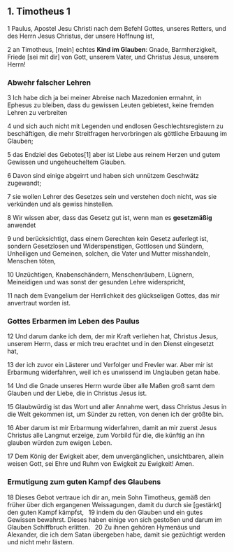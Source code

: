 <style>
<!-- Gott, Jesus, Heiliger Geist -->
God {
  color: darkblue;
}

<!-- Prophetie und erfüllte Prophetie -->
prophetie {
  color: red;
}

<!-- Zusagen, Ermutigendes -->
green {
  color: darkgreen;
}

<!-- Ermahnendes -->
red {
  color: red;
}
</style>




## 1. Timotheus 1

1 Paulus, Apostel Jesu Christi nach dem Befehl Gottes, <God>unseres Retters, und des Herrn Jesus Christus</God>, der unsere Hoffnung ist,  

2 an Timotheus, [mein] echtes **Kind im Glauben**: <blue>Gnade, Barmherzigkeit, Friede</blue> [sei mit dir] von <God>Gott, unserem Vater, und Christus Jesus, unserem Herrn!</God>  

### Abwehr falscher Lehren  
3 Ich habe dich ja bei meiner Abreise nach Mazedonien ermahnt, in Ephesus zu bleiben, dass du gewissen Leuten gebietest, keine fremden Lehren zu verbreiten  

4 und sich auch nicht mit Legenden und endlosen Geschlechtsregistern zu beschäftigen, die mehr Streitfragen hervorbringen als göttliche Erbauung im Glauben;  

5 <green>das Endziel des Gebotes[1] aber ist Liebe aus reinem Herzen und gutem Gewissen und ungeheucheltem Glauben.</green>

6 Davon sind einige abgeirrt und haben sich unnützem Geschwätz zugewandt;  

7 sie wollen Lehrer des Gesetzes sein und verstehen doch nicht, was sie verkünden und als gewiss hinstellen.  

8 Wir wissen aber, dass das Gesetz gut ist, wenn man es **gesetzmäßig** anwendet  

9 und berücksichtigt, dass einem Gerechten kein Gesetz auferlegt ist, sondern Gesetzlosen und Widerspenstigen, Gottlosen und Sündern, Unheiligen und Gemeinen, solchen, die Vater und Mutter misshandeln, Menschen töten,  

10 Unzüchtigen, Knabenschändern, Menschenräubern, Lügnern, Meineidigen und was sonst der gesunden Lehre widerspricht,  

11 nach dem Evangelium der Herrlichkeit des glückseligen Gottes, das mir anvertraut worden ist.  


### Gottes Erbarmen im Leben des Paulus
12 Und darum danke ich dem, der mir Kraft verliehen hat, Christus Jesus, unserem Herrn, dass er mich treu erachtet und in den Dienst eingesetzt hat,  

13 der ich zuvor ein Lästerer und Verfolger und Frevler war. Aber mir ist Erbarmung widerfahren, weil ich es unwissend im Unglauben getan habe.  

14 Und die Gnade unseres Herrn wurde über alle Maßen groß samt dem Glauben und der Liebe, die in Christus Jesus ist.  

15 Glaubwürdig ist das Wort und aller Annahme wert, dass Christus Jesus in die Welt gekommen ist, um Sünder zu retten, von denen ich der größte bin.  

16 Aber darum ist mir Erbarmung widerfahren, damit an mir zuerst Jesus Christus alle Langmut erzeige, zum Vorbild für die, die künftig an ihn glauben würden zum ewigen Leben.  

17 Dem König der Ewigkeit aber, dem unvergänglichen, unsichtbaren, allein weisen Gott, sei Ehre und Ruhm von Ewigkeit zu Ewigkeit! Amen.  


### Ermutigung zum guten Kampf des Glaubens
18 Dieses Gebot vertraue ich dir an, mein Sohn Timotheus, gemäß den früher über dich ergangenen Weissagungen, damit du durch sie [gestärkt] den guten Kampf kämpfst,  
19 indem du den Glauben und ein gutes Gewissen bewahrst. Dieses haben einige von sich gestoßen und darum im Glauben Schiffbruch erlitten.  
20 Zu ihnen gehören Hymenäus und Alexander, die ich dem Satan übergeben habe, damit sie gezüchtigt werden und nicht mehr lästern.  
